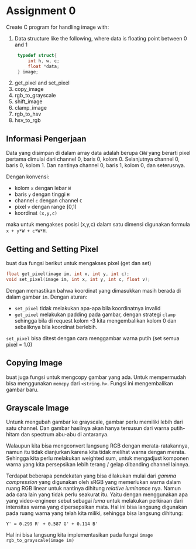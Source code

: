 # Assignment 0

Create C program for handling image with:
1. Data structure like the following, where data is floating point between 0 and 1
   ```C
    typedef struct{
        int h, w, c;
        float *data;
    } image;
    ```
2. get_pixel and set_pixel
3. copy_image
4. rgb_to_grayscale
5. shift_image
6. clamp_image
7. rgb_to_hsv
8. hsv_to_rgb

## Informasi Pengerjaan

Data yang disimpan di dalam array data adalah berupa `CHW` yang berarti pixel pertama dimulai dari channel 0, baris 0, kolom 0. Selanjutnya channel 0, baris 0, kolom 1. Dan nantinya channel 0, baris 1, kolom 0, dan seterusnya.

Dengan konvensi:
- kolom `x` dengan lebar `W`
- baris `y` dengan tinggi `H`
- channel `c` dengan channel `C`
- pixel `v` dengan range [0,1)
- koordinat `(x,y,c)`

maka untuk mengakses posisi (x,y,c) dalam satu dimensi digunakan formula `x + y*W + c*W*H`.

## Getting and Setting Pixel

buat dua fungsi berikut untuk mengakses pixel (get dan set)

```C
float get_pixel(image im, int x, int y, int c);
void set_pixel(image im, int x, int y, int c, float v);
```

Dengan memastikan bahwa koordinat yang dimasukkan masih berada di dalam gambar `im`. Dengan aturan:

- `set_pixel` tidak melakukan apa-apa bila koordinatnya invalid
- `get_pixel` melakukan padding pada gambar, dengan strategi `clamp` sehingga bila di request kolom -3 kita mengembalikan kolom 0 dan sebaliknya bila koordinat berlebih.

`set_pixel` bisa ditest dengan cara menggambar warna putih (set semua pixel = 1.0)

## Copying Image

buat juga fungsi untuk mengcopy gambar yang ada. Untuk mempermudah bisa menggunakan `memcpy` dari `<string.h>`. Fungsi ini mengembalikan gambar baru.

## Grayscale Image

Untunk mengubah gambar ke grayscale, gambar perlu memiliki lebih dari satu channel. Dan gambar hasilnya akan hanya tersusun dari warna putih-hitam dan spectrum abu-abu di antaranya.

Walaupun kita bisa mengconvert langsung RGB dengan merata-ratakannya, namun itu tidak dianjurkan karena kita tidak melihat warna dengan merata. Sehingga kita perlu melakukan weighted sum, untuk mengadjust komponen warna yang kita persepsikan lebih terang / gelap dibanding channel lainnya.

<!-- #TODO: Coba tambahin cara-cara untuk convert selain disini -->
Terdapat beberapa pendekatan yang bisa dilakukan mulai dari _gamma compression_ yang digunakan oleh sRGB yang memerlukan warna dalam ruang RGB linear untuk nantinya dihitung _relative luminance_ nya. Namun ada cara lain yang tidak perlu seakurat itu. Yaitu dengan menggunakan apa yang video-engineer sebut sebagai _luma_ untuk melakukan perkiraan dari intensitas warna yang dipersepsikan mata. Hal ini bisa langsung digunakan pada ruang warna yang telah kita miliki, sehingga bisa langsung dihitung:

```
Y' = 0.299 R' + 0.587 G' + 0.114 B'
```

Hal ini bisa langsung kita implementasikan pada fungsi `image rgb_to_grayscale(image im)`